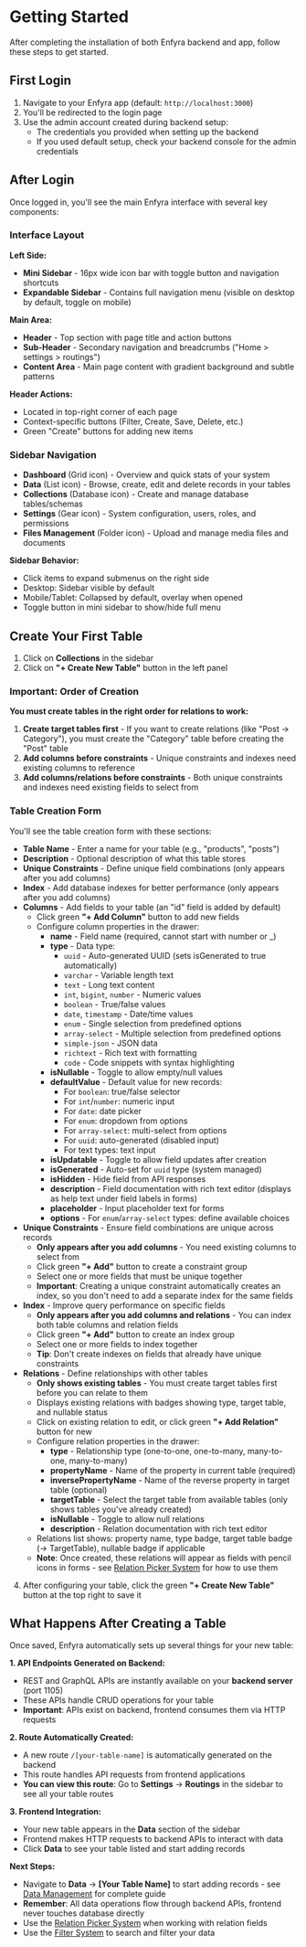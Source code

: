 # Getting Started

After completing the installation of both Enfyra backend and app, follow these steps to get started.

## First Login

1. Navigate to your Enfyra app (default: `http://localhost:3000`)
2. You'll be redirected to the login page
3. Use the admin account created during backend setup:
   - The credentials you provided when setting up the backend
   - If you used default setup, check your backend console for the admin credentials

## After Login

Once logged in, you'll see the main Enfyra interface with several key components:

### Interface Layout

**Left Side:**
- **Mini Sidebar** - 16px wide icon bar with toggle button and navigation shortcuts
- **Expandable Sidebar** - Contains full navigation menu (visible on desktop by default, toggle on mobile)

**Main Area:**
- **Header** - Top section with page title and action buttons
- **Sub-Header** - Secondary navigation and breadcrumbs ("Home > settings > routings")
- **Content Area** - Main page content with gradient background and subtle patterns

**Header Actions:**
- Located in top-right corner of each page
- Context-specific buttons (Filter, Create, Save, Delete, etc.)
- Green "Create" buttons for adding new items

### Sidebar Navigation

- **Dashboard** (Grid icon) - Overview and quick stats of your system
- **Data** (List icon) - Browse, create, edit and delete records in your tables
- **Collections** (Database icon) - Create and manage database tables/schemas
- **Settings** (Gear icon) - System configuration, users, roles, and permissions
- **Files Management** (Folder icon) - Upload and manage media files and documents

**Sidebar Behavior:**
- Click items to expand submenus on the right side
- Desktop: Sidebar visible by default
- Mobile/Tablet: Collapsed by default, overlay when opened
- Toggle button in mini sidebar to show/hide full menu

## Create Your First Table

1. Click on **Collections** in the sidebar
2. Click on **"+ Create New Table"** button in the left panel

### Important: Order of Creation

**You must create tables in the right order for relations to work:**
1. **Create target tables first** - If you want to create relations (like "Post → Category"), you must create the "Category" table before creating the "Post" table
2. **Add columns before constraints** - Unique constraints and indexes need existing columns to reference
3. **Add columns/relations before constraints** - Both unique constraints and indexes need existing fields to select from

### Table Creation Form

You'll see the table creation form with these sections:

   - **Table Name** - Enter a name for your table (e.g., "products", "posts")
   - **Description** - Optional description of what this table stores
   - **Unique Constraints** - Define unique field combinations (only appears after you add columns)
   - **Index** - Add database indexes for better performance (only appears after you add columns)  
   - **Columns** - Add fields to your table (an "id" field is added by default)
     - Click green **"+ Add Column"** button to add new fields
     - Configure column properties in the drawer:
       - **name** - Field name (required, cannot start with number or \_)
       - **type** - Data type:
         - `uuid` - Auto-generated UUID (sets isGenerated to true automatically)
         - `varchar` - Variable length text
         - `text` - Long text content
         - `int`, `bigint`, `number` - Numeric values
         - `boolean` - True/false values
         - `date`, `timestamp` - Date/time values
         - `enum` - Single selection from predefined options
         - `array-select` - Multiple selection from predefined options
         - `simple-json` - JSON data
         - `richtext` - Rich text with formatting
         - `code` - Code snippets with syntax highlighting
       - **isNullable** - Toggle to allow empty/null values
       - **defaultValue** - Default value for new records:
         - For `boolean`: true/false selector
         - For `int`/`number`: numeric input
         - For `date`: date picker
         - For `enum`: dropdown from options
         - For `array-select`: multi-select from options
         - For `uuid`: auto-generated (disabled input)
         - For text types: text input
       - **isUpdatable** - Toggle to allow field updates after creation
       - **isGenerated** - Auto-set for `uuid` type (system managed)
       - **isHidden** - Hide field from API responses
       - **description** - Field documentation with rich text editor (displays as help text under field labels in forms)
       - **placeholder** - Input placeholder text for forms
       - **options** - For `enum`/`array-select` types: define available choices
   - **Unique Constraints** - Ensure field combinations are unique across records
     - **Only appears after you add columns** - You need existing columns to select from
     - Click green **"+ Add"** button to create a constraint group
     - Select one or more fields that must be unique together
     - **Important**: Creating a unique constraint automatically creates an index, so you don't need to add a separate index for the same fields
   - **Index** - Improve query performance on specific fields
     - **Only appears after you add columns and relations** - You can index both table columns and relation fields
     - Click green **"+ Add"** button to create an index group
     - Select one or more fields to index together
     - **Tip**: Don't create indexes on fields that already have unique constraints
   - **Relations** - Define relationships with other tables
     - **Only shows existing tables** - You must create target tables first before you can relate to them
     - Displays existing relations with badges showing type, target table, and nullable status
     - Click on existing relation to edit, or click green **"+ Add Relation"** button for new
     - Configure relation properties in the drawer:
       - **type** - Relationship type (one-to-one, one-to-many, many-to-one, many-to-many)
       - **propertyName** - Name of the property in current table (required)
       - **inversePropertyName** - Name of the reverse property in target table (optional)
       - **targetTable** - Select the target table from available tables (only shows tables you've already created)
       - **isNullable** - Toggle to allow null relations
       - **description** - Relation documentation with rich text editor
     - Relations list shows: property name, type badge, target table badge (→ TargetTable), nullable badge if applicable
     - **Note**: Once created, these relations will appear as fields with pencil icons in forms - see [Relation Picker System](../frontend/relation-picker.md) for how to use them

4. After configuring your table, click the green **"+ Create New Table"** button at the top right to save it

## What Happens After Creating a Table

Once saved, Enfyra automatically sets up several things for your new table:

**1. API Endpoints Generated on Backend:**
- REST and GraphQL APIs are instantly available on your **backend server** (port 1105)
- These APIs handle CRUD operations for your table
- **Important**: APIs exist on backend, frontend consumes them via HTTP requests

**2. Route Automatically Created:**
- A new route `/[your-table-name]` is automatically generated on the backend
- This route handles API requests from frontend applications
- **You can view this route**: Go to **Settings** → **Routings** in the sidebar to see all your table routes

**3. Frontend Integration:**
- Your new table appears in the **Data** section of the sidebar
- Frontend makes HTTP requests to backend APIs to interact with data
- Click **Data** to see your table listed and start adding records

**Next Steps:**
- Navigate to **Data** → **[Your Table Name]** to start adding records - see [Data Management](./data-management.md) for complete guide
- **Remember**: All data operations flow through backend APIs, frontend never touches database directly
- Use the [Relation Picker System](../frontend/relation-picker.md) when working with relation fields
- Use the [Filter System](../frontend/filter-system.md) to search and filter your data
